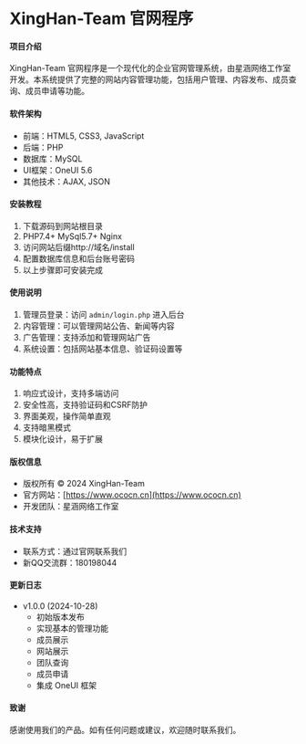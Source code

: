 # XingHan-Team 官网程序

#### 项目介绍
XingHan-Team 官网程序是一个现代化的企业官网管理系统，由星涵网络工作室开发。本系统提供了完整的网站内容管理功能，包括用户管理、内容发布、成员查询、成员申请等功能。

#### 软件架构
- 前端：HTML5, CSS3, JavaScript
- 后端：PHP
- 数据库：MySQL
- UI框架：OneUI 5.6
- 其他技术：AJAX, JSON

#### 安装教程
1. 下载源码到网站根目录
2. PHP7.4+ MySql5.7+ Nginx
3. 访问网站后缀http://域名/install
4. 配置数据库信息和后台账号密码
5. 以上步骤即可安装完成

#### 使用说明
1. 管理员登录：访问 `admin/login.php` 进入后台
2. 内容管理：可以管理网站公告、新闻等内容
3. 广告管理：支持添加和管理网站广告
4. 系统设置：包括网站基本信息、验证码设置等

#### 功能特点
1. 响应式设计，支持多端访问
2. 安全性高，支持验证码和CSRF防护
3. 界面美观，操作简单直观
4. 支持暗黑模式
5. 模块化设计，易于扩展

#### 版权信息
- 版权所有 © 2024 XingHan-Team
- 官方网站：[https://www.ococn.cn](https://www.ococn.cn)
- 开发团队：星涵网络工作室

#### 技术支持
- 联系方式：通过官网联系我们
- 新QQ交流群：180198044

#### 更新日志
- v1.0.0 (2024-10-28)
  - 初始版本发布
  - 实现基本的管理功能
  - 成员展示
  - 网站展示
  - 团队查询
  - 成员申请
  - 集成 OneUI 框架

#### 致谢
感谢使用我们的产品。如有任何问题或建议，欢迎随时联系我们。 
